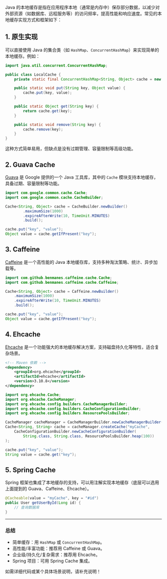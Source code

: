 Java 的本地缓存是指在应用程序本地（通常是内存中）保存部分数据，以减少对外部资源（如数据库、远程服务等）的访问频率，提高性能和响应速度。常见的本地缓存实现方式和框架如下：

## 1. 原生实现
可以直接使用 Java 的集合类（如 `HashMap`、`ConcurrentHashMap`）来实现简单的本地缓存。例如：

```java
import java.util.concurrent.ConcurrentHashMap;

public class LocalCache {
    private static final ConcurrentHashMap<String, Object> cache = new ConcurrentHashMap<>();

    public static void put(String key, Object value) {
        cache.put(key, value);
    }

    public static Object get(String key) {
        return cache.get(key);
    }

    public static void remove(String key) {
        cache.remove(key);
    }
}
```
这种方式简单易用，但缺点是没有过期管理、容量限制等高级功能。

## 2. Guava Cache
[Guava](https://github.com/google/guava) 是 Google 提供的一个 Java 工具库，其中的 `Cache` 模块支持本地缓存，具备过期、容量限制等功能。

```java
import com.google.common.cache.Cache;
import com.google.common.cache.CacheBuilder;

Cache<String, Object> cache = CacheBuilder.newBuilder()
        .maximumSize(1000)
        .expireAfterWrite(10, TimeUnit.MINUTES)
        .build();

cache.put("key", "value");
Object value = cache.getIfPresent("key");
```

## 3. Caffeine
[Caffeine](https://github.com/ben-manes/caffeine) 是一个高性能的 Java 本地缓存库，支持多种淘汰策略、统计、异步加载等。

```java
import com.github.benmanes.caffeine.cache.Cache;
import com.github.benmanes.caffeine.cache.Caffeine;

Cache<String, Object> cache = Caffeine.newBuilder()
    .maximumSize(1000)
    .expireAfterWrite(10, TimeUnit.MINUTES)
    .build();

cache.put("key", "value");
Object value = cache.getIfPresent("key");
```

## 4. Ehcache
[Ehcache](https://www.ehcache.org/) 是一个功能强大的本地缓存解决方案，支持磁盘持久化等特性，适合复杂场景。

```xml
<!-- Maven 依赖 -->
<dependency>
    <groupId>org.ehcache</groupId>
    <artifactId>ehcache</artifactId>
    <version>3.10.8</version>
</dependency>
```

```java
import org.ehcache.Cache;
import org.ehcache.CacheManager;
import org.ehcache.config.builders.CacheManagerBuilder;
import org.ehcache.config.builders.CacheConfigurationBuilder;
import org.ehcache.config.builders.ResourcePoolsBuilder;

CacheManager cacheManager = CacheManagerBuilder.newCacheManagerBuilder().build(true);
Cache<String, String> cache = cacheManager.createCache("myCache",
    CacheConfigurationBuilder.newCacheConfigurationBuilder(
        String.class, String.class, ResourcePoolsBuilder.heap(100))
);

cache.put("key", "value");
String value = cache.get("key");
```

## 5. Spring Cache
Spring 框架也集成了本地缓存的支持，可以用注解实现本地缓存（底层可以选用上面提到的 Guava、Caffeine、Ehcache）。

```java
@Cacheable(value = "myCache", key = "#id")
public User getUserById(Long id) {
    // 查询数据库
}
```

---

### 总结
- 简单缓存：用 `HashMap` 或 `ConcurrentHashMap`。
- 高性能/丰富功能：推荐用 Caffeine 或 Guava。
- 企业级/持久化/复杂需求：推荐用 Ehcache。
- Spring 项目：可用 Spring Cache 集成。

如需详细代码或某个具体场景说明，请补充说明！